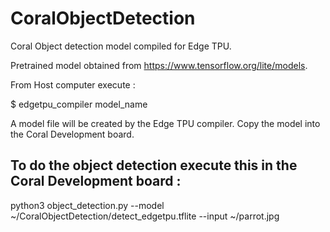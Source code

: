 # CoralObjectDetection
Coral Object detection model compiled for Edge TPU.

Pretrained model obtained from https://www.tensorflow.org/lite/models.

From Host computer execute :

$ edgetpu_compiler model_name
 
 A model file will be created by the Edge TPU compiler. Copy the model into the Coral Development board.
 
## To do the object detection execute this in the Coral Development board :

python3 object_detection.py --model ~/CoralObjectDetection/detect_edgetpu.tflite --input ~/parrot.jpg

